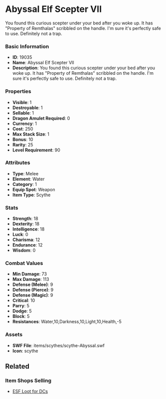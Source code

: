 # Abyssal Elf Scepter VII

You found this curious scepter under your bed after you woke up. It has "Property of Remthalas" scribbled on the handle. I'm sure it's perfectly safe to use. Definitely not a trap.

### Basic Information

- **ID**: 19035
- **Name**: Abyssal Elf Scepter VII
- **Description**: You found this curious scepter under your bed after you woke up. It has &quot;Property of Remthalas&quot; scribbled on the handle. I&#039;m sure it&#039;s perfectly safe to use. Definitely not a trap.

### Properties

- **Visible**: 1
- **Destroyable**: 1
- **Sellable**: 1
- **Dragon Amulet Required**: 0
- **Currency**: 1
- **Cost**: 250
- **Max Stack Size**: 1
- **Bonus**: 10
- **Rarity**: 25
- **Level Requirement**: 90

### Attributes

- **Type**: Melee
- **Element**: Water
- **Category**: 1
- **Equip Spot**: Weapon
- **Item Type**: Scythe

### Stats

- **Strength**: 18
- **Dexterity**: 18
- **Intelligence**: 18
- **Luck**: 0
- **Charisma**: 12
- **Endurance**: 12
- **Wisdom**: 0

### Combat Values

- **Min Damage**: 73
- **Max Damage**: 113
- **Defense (Melee)**: 9
- **Defense (Pierce)**: 9
- **Defense (Magic)**: 9
- **Critical**: 10
- **Parry**: 5
- **Dodge**: 5
- **Block**: 5
- **Resistances**: Water,10,Darkness,10,Light,10,Health,-5

### Assets

- **SWF File**: items/scythes/scythe-Abyssal.swf
- **Icon**: scythe

## Related

### Item Shops Selling

- [ESF Loot for DCs](../item-shops/639-esf-loot-for-dcs.md)

